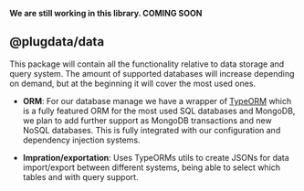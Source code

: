 __We are still working in this library. COMING SOON__

## @plugdata/data

This package will contain all the functionality relative to data storage and query system. The amount of supported databases will increase depending on demand, but at the beginning it will cover the most used ones.

- __ORM__: For our database manage we have a wrapper of [TypeORM](https://typeorm.io/) which is a fully featured ORM for the most used SQL databases and MongoDB, we plan to add further support as MongoDB transactions and new NoSQL databases. This is fully integrated with our configuration and dependency injection systems.

- __Impration/exportation__: Uses TypeORMs utils to create JSONs for data import/export between different systems, being able to select which tables and with query support.
